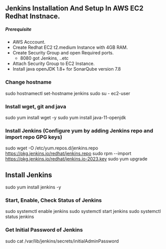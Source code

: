 ## Jenkins Installation And Setup In AWS EC2 Redhat Instnace.
##### Prerequisite
+ AWS Acccount.
+ Create Redhat EC2 t2.medium Instance with 4GB RAM.
+ Create Security Group and open Required ports.
   + 8080 got Jenkins, ..etc
+ Attach Security Group to EC2 Instance.
+ Install java openJDK 1.8+ for SonarQube version 7.8

### Change hostname 
sudo hostnamectl set-hostname jenkins
sudo su - ec2-user

### Install wget, git and java
sudo yum install wget -y
sudo yum install java-11-openjdk

### Install Jenkins (Configure yum by adding Jenkins repo and import repo GPG keys)
sudo wget -O /etc/yum.repos.d/jenkins.repo \
    https://pkg.jenkins.io/redhat/jenkins.repo
sudo rpm --import https://pkg.jenkins.io/redhat/jenkins.io-2023.key
sudo yum upgrade

## Install Jenkins
sudo yum install jenkins -y

### Start, Enable, Check Status of Jenkins
sudo systemctl enable jenkins
sudo systemctl start jenkins
sudo systemctl status jenkins

### Get Initial Password of Jenkins
sudo cat /var/lib/jenkins/secrets/initialAdminPassword
